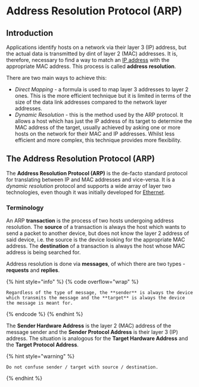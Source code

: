 # Address Resolution Protocol (ARP)

## Introduction

Applications identify hosts on a network via their layer 3 (IP) address, but the actual data is transmitted by dint of layer 2 (MAC) addresses. It is, therefore, necessary to find a way to match an [IP address](<../Internet Protocol (IP)/index.md>) with the appropriate MAC address. This process is called **address resolution**.

There are two main ways to achieve this:

* _Direct Mapping_ - a formula is used to map layer 3 addresses to layer 2 ones. This is the more efficient technique but it is limited in terms of the size of the data link addresses compared to the network layer addresses.
* _Dynamic Resolution_ - this is the method used by the ARP protocol. It allows a host which has just the IP address of its target to determine the MAC address of the target, usually achieved by asking one or more hosts on the network for their MAC and IP addresses. Whilst less efficient and more complex, this technique provides more flexibility.

## The Address Resolution Protocol (ARP)

The **Address Resolution Protocol (ARP)** is the de-facto standard protocol for translating between IP and MAC addresses and vice-versa. It is a _dynamic resolution_ protocol and supports a wide array of layer two technologies, even though it was initially developed for [Ethernet](<../Ethernet (IEEE 802.3).md>).

### Terminology

An ARP **transaction** is the process of two hosts undergoing address resolution. The **source** of a transaction is always the host which wants to send a packet to another device, but does not know the layer 2 address of said device, i.e. the source is the device looking for the appropriate MAC address. The **destination** of a transaction is always the host whose MAC address is being searched for.

Address resolution is done via **messages**, of which there are two types - **requests** and **replies**.

{% hint style="info" %}
{% code overflow="wrap" %}
```
Regardless of the type of message, the **sender** is always the device which transmits the message and the **target** is always the device the message is meant for.
```
{% endcode %}
{% endhint %}

The **Sender Hardware Address** is the layer 2 (MAC) address of the message sender and the **Sender Protocol Address** is their layer 3 (IP) address. The situation is analogous for the **Target Hardware Address** and the **Target Protocol Address**.

{% hint style="warning" %}
```
Do not confuse sender / target with source / destination.
```
{% endhint %}
